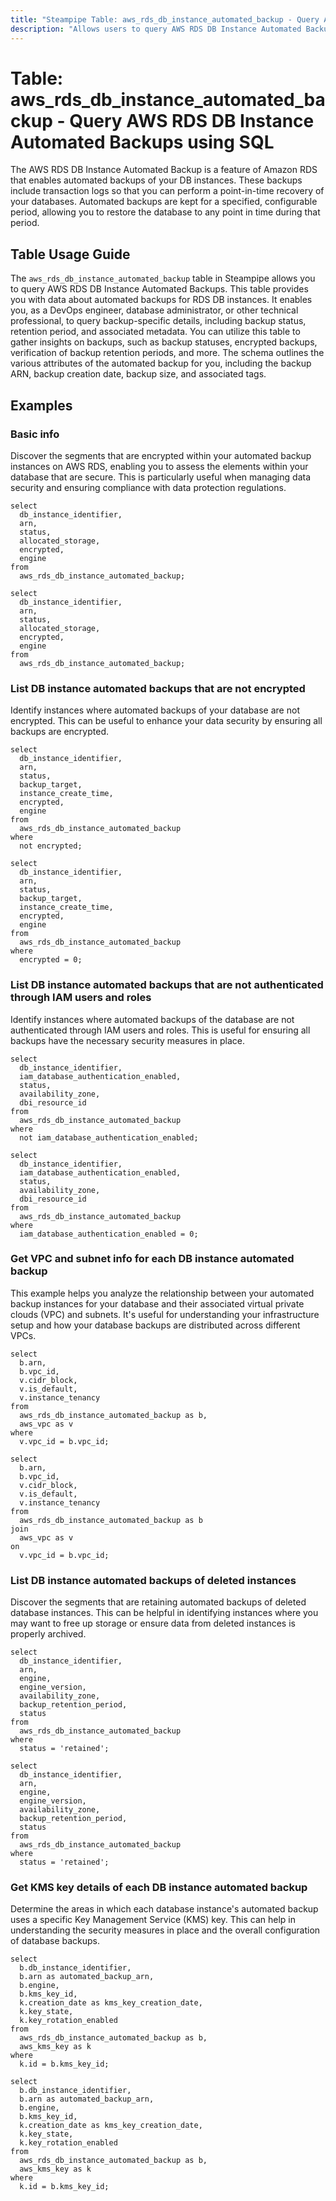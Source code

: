 ```yaml
---
title: "Steampipe Table: aws_rds_db_instance_automated_backup - Query AWS RDS DB Instance Automated Backups using SQL"
description: "Allows users to query AWS RDS DB Instance Automated Backups and retrieve data about automated backups for RDS DB instances."
---
```


# Table: aws_rds_db_instance_automated_backup - Query AWS RDS DB Instance Automated Backups using SQL

The AWS RDS DB Instance Automated Backup is a feature of Amazon RDS that enables automated backups of your DB instances. These backups include transaction logs so that you can perform a point-in-time recovery of your databases. Automated backups are kept for a specified, configurable period, allowing you to restore the database to any point in time during that period.

## Table Usage Guide

The `aws_rds_db_instance_automated_backup` table in Steampipe allows you to query AWS RDS DB Instance Automated Backups. This table provides you with data about automated backups for RDS DB instances. It enables you, as a DevOps engineer, database administrator, or other technical professional, to query backup-specific details, including backup status, retention period, and associated metadata. You can utilize this table to gather insights on backups, such as backup statuses, encrypted backups, verification of backup retention periods, and more. The schema outlines the various attributes of the automated backup for you, including the backup ARN, backup creation date, backup size, and associated tags.

## Examples

### Basic info
Discover the segments that are encrypted within your automated backup instances on AWS RDS, enabling you to assess the elements within your database that are secure. This is particularly useful when managing data security and ensuring compliance with data protection regulations.

```sql+postgres
select
  db_instance_identifier,
  arn,
  status,
  allocated_storage,
  encrypted,
  engine
from
  aws_rds_db_instance_automated_backup;
```

```sql+sqlite
select
  db_instance_identifier,
  arn,
  status,
  allocated_storage,
  encrypted,
  engine
from
  aws_rds_db_instance_automated_backup;
```

### List DB instance automated backups that are not encrypted
Identify instances where automated backups of your database are not encrypted. This can be useful to enhance your data security by ensuring all backups are encrypted.

```sql+postgres
select
  db_instance_identifier,
  arn,
  status,
  backup_target,
  instance_create_time,
  encrypted,
  engine
from
  aws_rds_db_instance_automated_backup
where
  not encrypted;
```

```sql+sqlite
select
  db_instance_identifier,
  arn,
  status,
  backup_target,
  instance_create_time,
  encrypted,
  engine
from
  aws_rds_db_instance_automated_backup
where
  encrypted = 0;
```

### List DB instance automated backups that are not authenticated through IAM users and roles
Identify instances where automated backups of the database are not authenticated through IAM users and roles. This is useful for ensuring all backups have the necessary security measures in place.

```sql+postgres
select
  db_instance_identifier,
  iam_database_authentication_enabled,
  status,
  availability_zone,
  dbi_resource_id
from
  aws_rds_db_instance_automated_backup
where
  not iam_database_authentication_enabled;
```

```sql+sqlite
select
  db_instance_identifier,
  iam_database_authentication_enabled,
  status,
  availability_zone,
  dbi_resource_id
from
  aws_rds_db_instance_automated_backup
where
  iam_database_authentication_enabled = 0;
```

### Get VPC and subnet info for each DB instance automated backup
This example helps you analyze the relationship between your automated backup instances for your database and their associated virtual private clouds (VPC) and subnets. It's useful for understanding your infrastructure setup and how your database backups are distributed across different VPCs.

```sql+postgres
select
  b.arn,
  b.vpc_id,
  v.cidr_block,
  v.is_default,
  v.instance_tenancy
from
  aws_rds_db_instance_automated_backup as b,
  aws_vpc as v
where
  v.vpc_id = b.vpc_id;
```

```sql+sqlite
select
  b.arn,
  b.vpc_id,
  v.cidr_block,
  v.is_default,
  v.instance_tenancy
from
  aws_rds_db_instance_automated_backup as b
join
  aws_vpc as v
on
  v.vpc_id = b.vpc_id;
```

### List DB instance automated backups of deleted instances
Discover the segments that are retaining automated backups of deleted database instances. This can be helpful in identifying instances where you may want to free up storage or ensure data from deleted instances is properly archived.

```sql+postgres
select
  db_instance_identifier,
  arn,
  engine,
  engine_version,
  availability_zone,
  backup_retention_period,
  status
from
  aws_rds_db_instance_automated_backup
where
  status = 'retained';
```

```sql+sqlite
select
  db_instance_identifier,
  arn,
  engine,
  engine_version,
  availability_zone,
  backup_retention_period,
  status
from
  aws_rds_db_instance_automated_backup
where
  status = 'retained';
```

### Get KMS key details of each DB instance automated backup
Determine the areas in which each database instance's automated backup uses a specific Key Management Service (KMS) key. This can help in understanding the security measures in place and the overall configuration of database backups.

```sql+postgres
select
  b.db_instance_identifier,
  b.arn as automated_backup_arn,
  b.engine,
  b.kms_key_id,
  k.creation_date as kms_key_creation_date,
  k.key_state,
  k.key_rotation_enabled
from
  aws_rds_db_instance_automated_backup as b,
  aws_kms_key as k
where
  k.id = b.kms_key_id;
```

```sql+sqlite
select
  b.db_instance_identifier,
  b.arn as automated_backup_arn,
  b.engine,
  b.kms_key_id,
  k.creation_date as kms_key_creation_date,
  k.key_state,
  k.key_rotation_enabled
from
  aws_rds_db_instance_automated_backup as b,
  aws_kms_key as k
where
  k.id = b.kms_key_id;
```